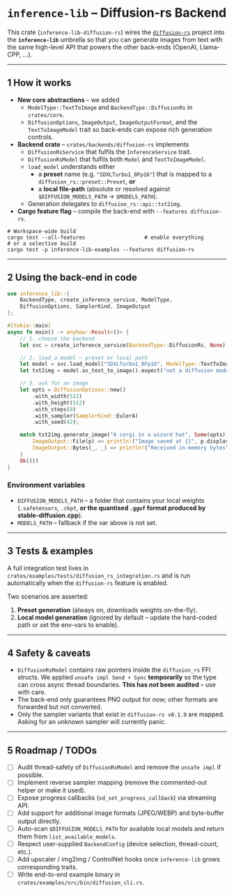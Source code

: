 # `inference-lib` – Diffusion-rs Backend

This crate (`inference-lib-diffusion-rs`) wires the [`diffusion-rs`](https://crates.io/crates/diffusion-rs) project into the **`inference-lib`** umbrella so that you can generate images from text with the same high-level API that powers the other back-ends (OpenAI, Llama-CPP, …).

---

## 1  How it works

*   **New core abstractions** – we added
    * `ModelType::TextToImage` and `BackendType::DiffusionRs` in `crates/core`.
    * `DiffusionOptions`, `ImageOutput`, `ImageOutputFormat`, and the `TextToImageModel` trait so back-ends can expose rich generation controls.
*   **Backend crate** –  `crates/backends/diffusion-rs` implements
    * `DiffusionRsService` that fulfils the `InferenceService` trait.
    * `DiffusionRsModel` that fulfils both `Model` and `TextToImageModel`.
    * `load_model` understands either
        * a **preset** name (e.g. `"SDXLTurbo1_0Fp16"`) that is mapped to a `diffusion_rs::preset::Preset`, **or**
        * a **local file-path** (absolute or resolved against `$DIFFUSION_MODELS_PATH` → `$MODELS_PATH`).
    * Generation delegates to `diffusion_rs::api::txt2img`.
*   **Cargo feature flag** – compile the back-end with `--features diffusion-rs`.

```console
# Workspace-wide build
cargo test --all-features                   # enable everything
# or a selective build
cargo test -p inference-lib-examples --features diffusion-rs
```

---

## 2  Using the back-end in code

```rust
use inference_lib::{
    BackendType, create_inference_service, ModelType,
    DiffusionOptions, SamplerKind, ImageOutput
};

#[tokio::main]
async fn main() -> anyhow::Result<()> {
    // 1. choose the backend
    let svc = create_inference_service(BackendType::DiffusionRs, None).await?;

    // 2. load a model – preset or local path
    let model = svc.load_model("SDXLTurbo1_0Fp16", ModelType::TextToImage, None).await?;
    let txt2img = model.as_text_to_image().expect("not a diffusion model");

    // 3. ask for an image
    let opts = DiffusionOptions::new()
        .with_width(512)
        .with_height(512)
        .with_steps(8)
        .with_sampler(SamplerKind::EulerA)
        .with_seed(42);

    match txt2img.generate_image("A corgi in a wizard hat", Some(opts)).await? {
        ImageOutput::File(p) => println!("Image saved at {}", p.display()),
        ImageOutput::Bytes(_, _) => println!("Received in-memory bytes"),
    }
    Ok(())
}
```

### Environment variables

* `DIFFUSION_MODELS_PATH` – a folder that contains your local weights (`.safetensors`, `.ckpt`, **or the quantised `.gguf` format produced by stable-diffusion.cpp**).
* `MODELS_PATH` – fallback if the var above is not set.

---

## 3  Tests & examples

A full integration test lives in
`crates/examples/tests/diffusion_rs_integration.rs` and is run automatically when the `diffusion-rs` feature is enabled.

Two scenarios are asserted:

1. **Preset generation** (always on, downloads weights on-the-fly).
2. **Local model generation** (ignored by default – update the hard-coded path or set the env-vars to enable).

---

## 4  Safety & caveats

* `DiffusionRsModel` contains raw pointers inside the `diffusion_rs` FFI structs. We applied `unsafe impl Send + Sync` **temporarily** so the type can cross async thread boundaries. **This has _not_ been audited** – use with care.
* The back-end only guarantees PNG output for now; other formats are forwarded but not converted.
* Only the sampler variants that exist in `diffusion-rs v0.1.9` are mapped. Asking for an unknown sampler will currently panic.

---

## 5  Roadmap / TODOs

- [ ] Audit thread-safety of `DiffusionRsModel` and remove the `unsafe impl` if possible.
- [ ] Implement reverse sampler mapping (remove the commented-out helper or make it used).
- [ ] Expose progress callbacks (`sd_set_progress_callback`) via streaming API.
- [ ] Add support for additional image formats (JPEG/WEBP) and byte-buffer output directly.
- [ ] Auto-scan `$DIFFUSION_MODELS_PATH` for available local models and return them from `list_available_models`.
- [ ] Respect user-supplied `BackendConfig` (device selection, thread-count, etc.).
- [ ] Add upscaler / img2img / ControlNet hooks once `inference-lib` grows corresponding traits.
- [ ] Write end-to-end example binary in `crates/examples/src/bin/diffusion_cli.rs`. 